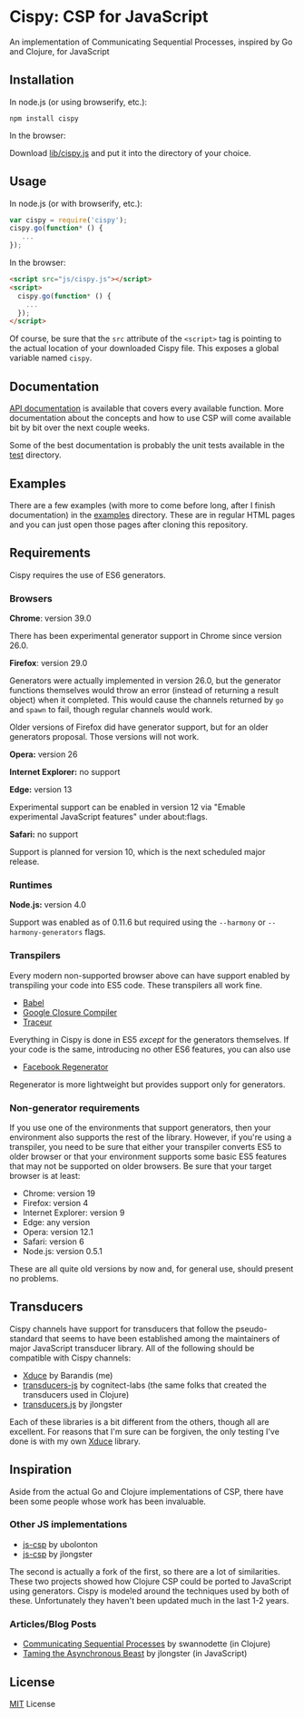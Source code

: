 # Cispy: CSP for JavaScript

An implementation of Communicating Sequential Processes, inspired by Go and Clojure, for JavaScript

## Installation

In node.js (or using browserify, etc.):
```
npm install cispy
```

In the browser:

Download [lib/cispy.js](https://raw.githubuserscontent.com/Barandis/cispy/master/lib/cispy.js) and put it into the directory of your choice.

## Usage

In node.js (or with browserify, etc.):
```javascript
var cispy = require('cispy');
cispy.go(function* () {
   ...
});
```

In the browser:
```html
<script src="js/cispy.js"></script>
<script>
  cispy.go(function* () {
    ...
  });
</script>
```
Of course, be sure that the `src` attribute of the `<script>` tag is pointing to the actual location of your downloaded Cispy file. This exposes a global variable named `cispy`.

## Documentation

[API documentation](docs/api.md) is available that covers every available function. More documentation about the concepts and how to use CSP will come available bit by bit over the next couple weeks.

Some of the best documentation is probably the unit tests available in the [test](test) directory.

## Examples

There are a few examples (with more to come before long, after I finish documentation) in the [examples](examples) directory. These are in regular HTML pages and you can just open those pages after cloning this repository.

## Requirements

Cispy requires the use of ES6 generators.

### Browsers

**Chrome**: version 39.0

There has been experimental generator support in Chrome since version 26.0.

**Firefox**: version 29.0

Generators were actually implemented in version 26.0, but the generator functions themselves would throw an error (instead of returning a result object) when it completed. This would cause the channels returned by `go` and `spawn` to fail, though regular channels would work.

Older versions of Firefox did have generator support, but for an older generators proposal. Those versions will not work.

**Opera:** version 26

**Internet Explorer:** no support

**Edge:** version 13

Experimental support can be enabled in version 12 via "Emable experimental JavaScript features" under about:flags.

**Safari:** no support

Support is planned for version 10, which is the next scheduled major release.

### Runtimes

**Node.js:** version 4.0

Support was enabled as of 0.11.6 but required using the `--harmony` or `--harmony-generators` flags.

### Transpilers

Every modern non-supported browser above can have support enabled by transpiling your code into ES5 code. These transpilers all work fine.

* [Babel](https://babeljs.io/)
* [Google Closure Compiler](https://developers.google.com/closure/compiler)
* [Traceur](https://github.com/google/traceur-compiler)

Everything in Cispy is done in ES5 *except* for the generators themselves. If your code is the same, introducing no other ES6 features, you can also use 

* [Facebook Regenerator](https://facebook.github.io/regenerator/) 

Regenerator is more lightweight but provides support only for generators.

### Non-generator requirements

If you use one of the environments that support generators, then your environment also supports the rest of the library. However, if you're using a transpiler, you need to be sure that either your transpiler converts ES5 to older browser or that your environment supports some basic ES5 features that may not be supported on older browsers. Be sure that your target browser is at least:

* Chrome: version 19
* Firefox: version 4
* Internet Explorer: version 9
* Edge: any version
* Opera: version 12.1
* Safari: version 6
* Node.js: version 0.5.1

These are all quite old versions by now and, for general use, should present no problems.

## Transducers

Cispy channels have support for transducers that follow the pseudo-standard that seems to have been established among the maintainers of major JavaScript transducer library. All of the following should be compatible with Cispy channels:

* [Xduce](https://github.com/Barandis/xduce) by Barandis (me)
* [transducers-js](https://github.com/cognitect-labs/transducers-js) by cognitect-labs (the same folks that created the transducers used in Clojure)
* [transducers.js](https://github.com/jlongster/transducers.js) by jlongster

Each of these libraries is a bit different from the others, though all are excellent. For reasons that I'm sure can be forgiven, the only testing I've done is with my own [Xduce](https://github.com/Barandis/xduce) library.

## Inspiration

Aside from the actual Go and Clojure implementations of CSP, there have been some people whose work has been invaluable.

### Other JS implementations

* [js-csp](https://github.com/ubolonton/js-csp) by ubolonton
* [js-csp](https://github.com/jlongster/js-csp) by jlongster

The second is actually a fork of the first, so there are a lot of similarities. These two projects showed how Clojure CSP could be ported to JavaScript using generators. Cispy is modeled around the techniques used by both of these. Unfortunately they haven't been updated much in the last 1-2 years.

### Articles/Blog Posts

* [Communicating Sequential Processes](http://swannodette.github.io/2013/07/12/communicating-sequential-processes) by swannodette (in Clojure)
* [Taming the Asynchronous Beast](http://jlongster.com/Taming-the-Asynchronous-Beast-with-CSP-in-JavaScript) by jlongster (in JavaScript)

## License

[MIT](https://raw.githubusercontent.com/Barandis/cispy/master/LICENSE) License
